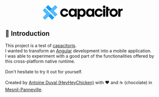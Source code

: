<div align="center">

<img src="https://raw.githubusercontent.com/HeyHeyChicken/Capacitor-tests/main/github/logo.png" alt="Capacitor">

</div>

## 👋 Introduction

This project is a test of [capacitorjs](//capacitorjs.com).<br/>
I wanted to transform an [Angular](//angular.io) development into a mobile application.<br/>
I was able to experiment with a good part of the functionalities offered by this cross-platform native runtime.<br/>
<br/>
Don't hesitate to try it out for yourself.
<br>
<br>
Created by [Antoine Duval (HeyHeyChicken)](//antoine.cuffel.fr) with ❤ and ☕ (chocolate) in [Mesnil-Panneville](//en.wikipedia.org/wiki/Mesnil-Panneville).